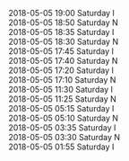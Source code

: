 2018-05-05 19:00 Saturday  I  
2018-05-05 18:50 Saturday  N  
2018-05-05 18:35 Saturday  I  
2018-05-05 18:30 Saturday  N  
2018-05-05 17:45 Saturday  I  
2018-05-05 17:40 Saturday  N  
2018-05-05 17:20 Saturday  I  
2018-05-05 17:10 Saturday  N  
2018-05-05 11:30 Saturday  I  
2018-05-05 11:25 Saturday  N  
2018-05-05 05:15 Saturday  I  
2018-05-05 05:10 Saturday  N  
2018-05-05 03:35 Saturday  I  
2018-05-05 03:30 Saturday  N  
2018-05-05 01:55 Saturday  I  

